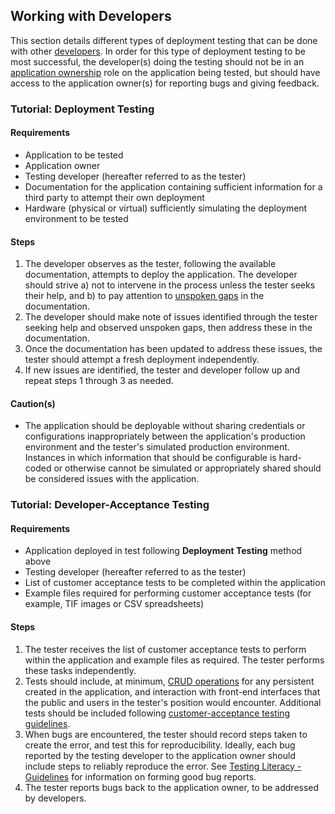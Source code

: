 ## Working with Developers

This section details different types of deployment testing that can be done with other [developers](../glossary.md).  In order for this type of deployment testing to be most successful, the developer(s) doing the testing should not be in an [application ownership](../glossary.md) role on the application being tested, but should have access to the application owner(s) for reporting bugs and giving feedback.

### Tutorial: Deployment Testing

#### Requirements
* Application to be tested
* Application owner
* Testing developer (hereafter referred to as the tester)
* Documentation for the application containing sufficient information for a third party to attempt their own deployment
* Hardware (physical or virtual) sufficiently simulating the deployment environment to be tested

#### Steps
1. The developer observes as the tester, following the available documentation, attempts to deploy the application.  The developer should strive a) not to intervene in the process unless the tester seeks their help, and b) to pay attention to [unspoken gaps](../glossary.md) in the documentation.
2. The developer should make note of issues identified through the tester seeking help and observed unspoken gaps, then address these in the documentation.
3. Once the documentation has been updated to address these issues, the tester should attempt a fresh deployment independently.
4. If new issues are identified, the tester and developer follow up and repeat steps 1 through 3 as needed.

#### Caution(s)
* The application should be deployable without sharing credentials or configurations inappropriately between the application's production environment and the tester's simulated production environment.  Instances in which information that should be configurable is hard-coded or otherwise cannot be simulated or appropriately shared should be considered issues with the application.

### Tutorial: Developer-Acceptance Testing

#### Requirements
* Application deployed in test following **Deployment Testing** method above
* Testing developer (hereafter referred to as the tester)
* List of customer acceptance tests to be completed within the application
* Example files required for performing customer acceptance tests (for example, TIF images or CSV spreadsheets)

#### Steps
1. The tester receives the list of customer acceptance tests to perform within the application and example files as required.  The tester performs these tasks independently.
2. Tests should include, at minimum, [CRUD operations](../glossary.md) for any persistent created in the application, and interaction with front-end interfaces that the public and users in the tester's position would encounter.  Additional tests should be included following [customer-acceptance testing guidelines](customer_acceptance.md).
3. When bugs are encountered, the tester should record steps taken to create the error, and test this for reproducibility.  Ideally, each bug reported by the testing developer to the application owner should include steps to reliably reproduce the error.  See [Testing Literacy - Guidelines](../testing-literacy.md) for information on forming good bug reports.
3. The tester reports bugs back to the application owner, to be addressed by developers.
